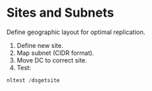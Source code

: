 # Sites and Subnets

Define geographic layout for optimal replication.

1. Define new site.
2. Map subnet (CIDR format).
3. Move DC to correct site.
4. Test:
```powershell
nltest /dsgetsite
```